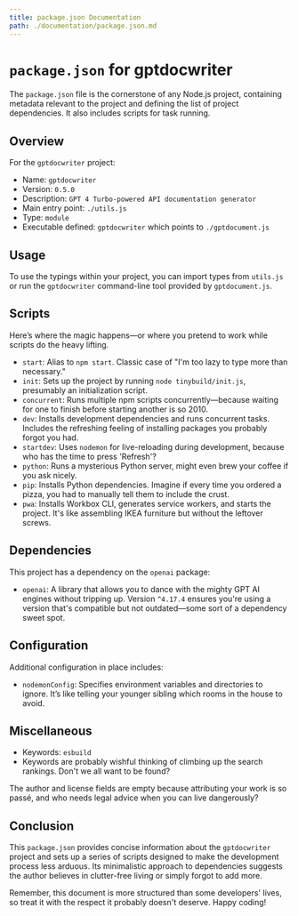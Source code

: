 ```yaml
---
title: package.json Documentation
path: ./documentation/package.json.md
---
```


# `package.json` for gptdocwriter

The `package.json` file is the cornerstone of any Node.js project, containing metadata relevant to the project and defining the list of project dependencies. It also includes scripts for task running.

## Overview

For the `gptdocwriter` project:

- Name: `gptdocwriter`
- Version: `0.5.0`
- Description: `GPT 4 Turbo-powered API documentation generator`
- Main entry point: `./utils.js`
- Type: `module`
- Executable defined: `gptdocwriter` which points to `./gptdocument.js`

## Usage

To use the typings within your project, you can import types from `utils.js` or run the `gptdocwriter` command-line tool provided by `gptdocument.js`.

## Scripts

Here’s where the magic happens—or where you pretend to work while scripts do the heavy lifting.

- `start`: Alias to `npm start`. Classic case of "I'm too lazy to type more than necessary."
- `init`: Sets up the project by running `node tinybuild/init.js`, presumably an initialization script.
- `concurrent`: Runs multiple npm scripts concurrently—because waiting for one to finish before starting another is so 2010.
- `dev`: Installs development dependencies and runs concurrent tasks. Includes the refreshing feeling of installing packages you probably forgot you had.
- `startdev`: Uses `nodemon` for live-reloading during development, because who has the time to press 'Refresh'?
- `python`: Runs a mysterious Python server, might even brew your coffee if you ask nicely.
- `pip`: Installs Python dependencies. Imagine if every time you ordered a pizza, you had to manually tell them to include the crust.
- `pwa`: Installs Workbox CLI, generates service workers, and starts the project. It's like assembling IKEA furniture but without the leftover screws.

## Dependencies

This project has a dependency on the `openai` package: 
- `openai`: A library that allows you to dance with the mighty GPT AI engines without tripping up. Version `^4.17.4` ensures you're using a version that's compatible but not outdated—some sort of a dependency sweet spot.

## Configuration

Additional configuration in place includes:
- `nodemonConfig`: Specifies environment variables and directories to ignore. It’s like telling your younger sibling which rooms in the house to avoid.

## Miscellaneous

- Keywords: `esbuild`
- Keywords are probably wishful thinking of climbing up the search rankings. Don't we all want to be found?

The author and license fields are empty because attributing your work is so passé, and who needs legal advice when you can live dangerously?

## Conclusion

This `package.json` provides concise information about the `gptdocwriter` project and sets up a series of scripts designed to make the development process less arduous. Its minimalistic approach to dependencies suggests the author believes in clutter-free living or simply forgot to add more.

Remember, this document is more structured than some developers' lives, so treat it with the respect it probably doesn't deserve. Happy coding!